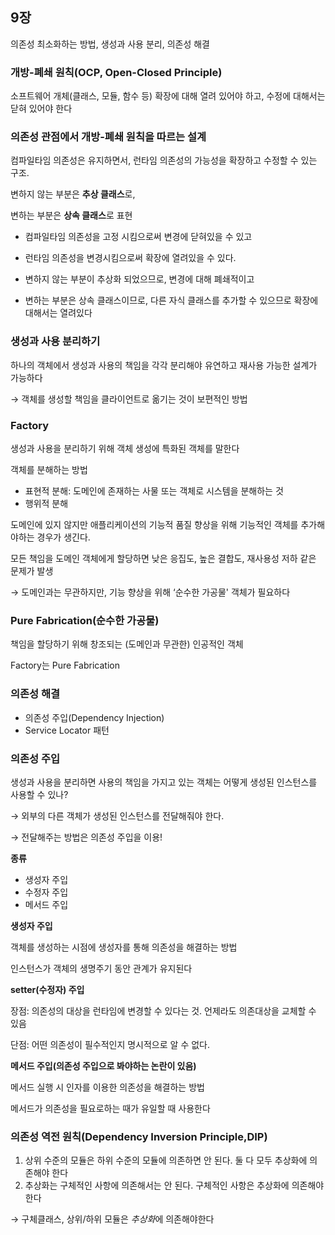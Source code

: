 ## 9장

의존성 최소화하는 방법, 생성과 사용 분리, 의존성 해결

### 개방-폐쇄 원칙(OCP, Open-Closed Principle)

소프트웨어 개체(클래스, 모듈, 함수 등) 확장에 대해 열려 있어야 하고, 수정에 대해서는 닫혀 있어야 한다

### 의존성 관점에서 개방-폐쇄 원칙을 따르는 설계

컴파일타임 의존성은 유지하면서, 런타임 의존성의 가능성을 확장하고 수정할 수 있는 구조.

변하지 않는 부분은 **추상 클래스**로,

변하는 부분은 **상속 클래스**로 표현

- 컴파일타임 의존성을 고정 시킴으로써 변경에 닫혀있을 수 있고
- 런타임 의존성을 변경시킴으로써 확장에 열려있을 수 있다.

- 변하지 않는 부분이 추상화 되었으므로, 변경에 대해 폐쇄적이고
- 변하는 부분은 상속 클래스이므로, 다른 자식 클래스를 추가할 수 있으므로 확장에 대해서는 열려있다

### 생성과 사용 분리하기

하나의 객체에서 생성과 사용의 책임을 각각 분리해야 유연하고 재사용 가능한 설계가 가능하다

→ 객체를 생성할 책임을 클라이언트로 옮기는 것이 보편적인 방법

### Factory

생성과 사용을 분리하기 위해 객체 생성에 특화된 객체를 말한다

객체를 분해하는 방법

- 표현적 분해: 도메인에 존재하는 사물 또는 객체로 시스템을 분해하는 것
- 행위적 분해

도메인에 있지 않지만 애플리케이션의 기능적 품질 향상을 위해 기능적인 객체를 추가해야하는 경우가 생긴다.

모든 책임을 도메인 객체에게 할당하면 낮은 응집도, 높은 결합도, 재사용성 저하 같은 문제가 발생

→ 도메인과는 무관하지만, 기능 향상을 위해 ‘순수한 가공물' 객체가 필요하다

### Pure Fabrication(순수한 가공물)

책임을 할당하기 위해 창조되는 (도메인과 무관한) 인공적인 객체

Factory는 Pure Fabrication

### 의존성 해결

- 의존성 주입(Dependency Injection)
- Service Locator 패턴

### 의존성 주입

생성과 사용을 분리하면 사용의 책임을 가지고 있는 객체는 어떻게 생성된 인스턴스를 사용할 수 있나?

→ 외부의 다른 객체가 생성된 인스턴스를 전달해줘야 한다.

→ 전달해주는 방법은 의존성 주입을 이용!

**종류**

- 생성자 주입
- 수정자 주입
- 메서드 주입

**생성자 주입**

객체를 생성하는 시점에 생성자를 통해 의존성을 해결하는 방법

인스턴스가 객체의 생명주기 동안 관계가 유지된다

**setter(수정자) 주입**

장점: 의존성의 대상을 런타임에 변경할 수 있다는 것. 언제라도 의존대상을 교체할 수 있음

단점: 어떤 의존성이 필수적인지 명시적으로 알 수 없다.

**메서드 주입(의존성 주입으로 봐야하는 논란이 있음)**

메서드 실행 시 인자를 이용한 의존성을 해결하는 방법

메서드가 의존성을 필요로하는 때가 유일할 때 사용한다


### 의존성 역전 원칙(Dependency Inversion Principle,DIP)

1. 상위 수준의 모듈은 하위 수준의 모듈에 의존하면 안 된다. 둘 다 모두 추상화에 의존해야 한다
2. 추상화는 구체적인 사항에 의존해서는 안 된다. 구체적인 사항은 추상화에 의존해야 한다

→ 구체클래스, 상위/하위 모듈은 *추상화*에 의존해야한다